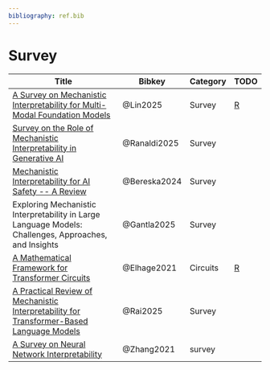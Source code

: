 ```yaml
---
bibliography: ref.bib
---
```



# Survey



| Title                                                                                                                        | Bibkey       | Category | TODO                        |
| ---------------------------------------------------------------------------------------------------------------------------- | ------------ | -------- | --------------------------- |
| [A Survey on Mechanistic Interpretability for Multi-Modal Foundation Models](https://arxiv.org/pdf/2502.17516)               | @Lin2025     | Survey   | [R](notes/lin2025survey.md) |
| [Survey on the Role of Mechanistic Interpretability in Generative AI](https://www.mdpi.com/2504-2289/9/8/193)                | @Ranaldi2025 | Survey   |                             |
| [Mechanistic Interpretability for AI Safety -- A Review](https://arxiv.org/pdf/2404.14082)                                   | @Bereska2024 | Survey   |                             |
| Exploring Mechanistic Interpretability in Large Language Models: Challenges, Approaches, and Insights                        | @Gantla2025  | Survey   |                             |
| [A Mathematical Framework for Transformer Circuits](https://transformer-circuits.pub/2021/framework/index.html)              | @Elhage2021  | Circuits | [R](notes/circuits.md)      |
| [A Practical Review of Mechanistic Interpretability for Transformer-Based Language Models](https://arxiv.org/pdf/2407.02646) | @Rai2025     | Survey   |                             |
| [A Survey on Neural Network Interpretability](https://arxiv.org/pdf/2012.14261)                                              | @Zhang2021   | survey   |                             |